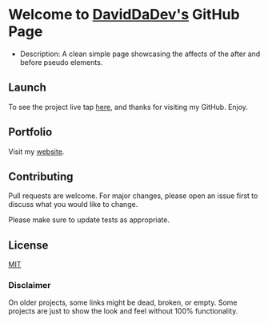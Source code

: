 ![]()

# Welcome to [DavidDaDev's](https://davidsoto.dev/) GitHub Page

- Description:
A clean simple page showcasing the affects of the after and before pseudo elements.

## Launch

To see the project live tap [here](https://daviddadev.github.io/before-and-after-pseudo-elements/), and thanks for visiting my GitHub. Enjoy.

## Portfolio

Visit my [website](http://davidsoto.dev/).

## Contributing
Pull requests are welcome. For major changes, please open an issue first to discuss what you would like to change.

Please make sure to update tests as appropriate.

## License
[MIT](https://choosealicense.com/licenses/mit/)

### Disclaimer
On older projects, some links might be dead, broken, or empty. Some projects are just to show the look and feel without 100% functionality. 
